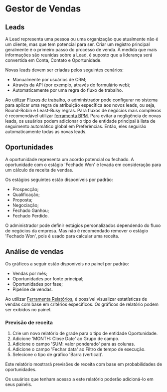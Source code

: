 # Gestor de Vendas

## Leads

A Lead representa uma pessoa ou uma organização que atualmente não é um cliente, mas que tem potencial para ser. Criar um registro principal geralmente é o primeiro passo do processo de venda. À medida que mais informações são reunidas sobre a Lead, é suposto que a liderança será convertida em Conta, Contato e Oportunidade.

Novas leads devem ser criadas pelos seguintes cenários:

* Manualmente por usuários de CRM;
* Através da API (por exemplo, através do formulário web);
* Automaticamente por uma regra do fluxo de trabalho.

Ao utilizar [Fluxos de trabalho](../administration/workflows.md), o administrador pode configurar no sistema para aplicar uma regra de atribuição específica aos novos leads, ou seja, Round-Robin e Least-Busy regras. Para fluxos de negócios mais complexos é recomendável utilizar [ferramenta BPM](../administration/bpm.md).
Para evitar a negligência de novas leads, os usuários podem adicionar o tipo de entidade principal à lista de seguimento automático global em Preferências. Então, eles seguirão automaticamente todas as novas leads.

## Oportunidades

A oportunidade representa um acordo potencial ou fechado. A oportunidade com o estágio 'Fechado Won' é levada em consideração para um cálculo de receita de vendas.

Os estágios seguintes estão disponíveis por padrão:

* Prospecção;
* Qualificação;
* Proposta;
* Negociação;
* Fechado Ganhou;
* Fechado Perdido.

O administrador pode definir estágios personalizados dependendo do fluxo de negócios da empresa. Mas não é recomendado remover o estágio 'Fechado Won', pois é usado para calcular uma receita.

## Análise de vendas

Os gráficos a seguir estão disponíveis no painel por padrão:

* Vendas por mês;
* Oportunidades por fonte principal;
* Oportunidades por fase;
* Pipeline de vendas.

Ao utilizar [Ferramenta Relatórios](reports.md), é possível visualizar estatísticas de vendas com base em critérios específicos. Os gráficos de relatório podem ser exibidos no painel.

### Previsão de receita

1. Crie um novo relatório de grade para o tipo de entidade Oportunidade.
2. Adicione 'MONTH: Close Date' ao Grupo de campo.
3. Adicione o campo 'SUM: valor ponderado' para as colunas.
4. Adicione o campo 'Fechar data' ao Filtro de tempo de execução.
5. Selecione o tipo de gráfico 'Barra (vertical)'.

Este relatório mostrará previsões de receita com base em probabilidades de oportunidades.

Os usuários que tenham acesso a este relatório poderão adicioná-lo em seus painéis.
